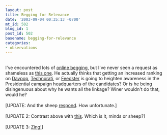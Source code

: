 ```yaml
---
layout: post
title: Begging for Relevance
date: '2003-09-04 00:35:13 -0700'
mt_id: 502
blog_id: 1
post_id: 502
basename: begging-for-relevance
categories:
- observations
---
```

<br />I've encountered lots of <a href="http://dir.yahoo.com/Society_and_Culture/Issues_and_Causes/Poverty/Panhandling/E_Panhandling/">online begging</a>, but I've never seen a request as shameless as <a href="http://scriptingnews.userland.com/2003/09/03#When:4:22:34AM">this one</a>. He actually thinks that getting an increased ranking on <a href="http://www.daypop.com/">Daypop</a>, <a href="http://www.technorati.com/">Technorati</a>, or <a href="http://www.feedster.com/">Feedster</a> is going to heighten awareness in the Presidential campaign headquarters of the candidates? Or is he being disingenuous about why he wants all the linkage? Winer wouldn't do that, would he?<br /><br />[UPDATE: And the sheep <a href="http://scriptingnews.userland.com/2003/09/04#When:7:53:13AM">respond</a>. How unfortunate.]<br /><br />[UPDATE 2: Contrast above with <a href="http://scriptingnews.userland.com/2001/04/11">this</a>. Which is it, minds or sheep?]<br /><br />[UPDATE 3: <a href="http://eod.com/devil/archive/">Zing!</a>]<br /><br /><br />
